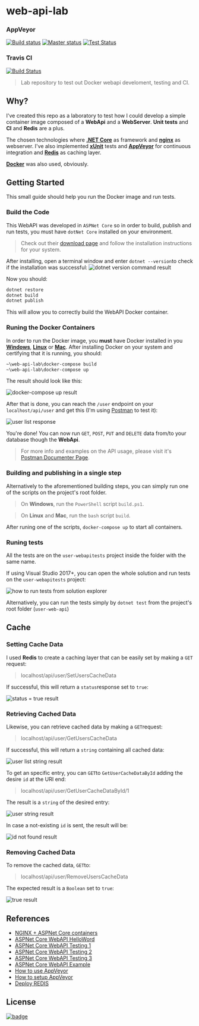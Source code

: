 
# web-api-lab

  
### AppVeyor
[![Build status](https://img.shields.io/appveyor/ci/HumanAftrAll/web-api-lab.svg?style=flat-square)](https://ci.appveyor.com/project/HumanAftrAll/web-api-lab) [![Master status](https://img.shields.io/appveyor/ci/HumanAftrAll/web-api-lab/master.svg?style=flat-square&label=master)](https://ci.appveyor.com/project/HumanAftrAll/web-api-lab/branch/master) [![Test Status](https://img.shields.io/appveyor/tests/HumanAftrAll/web-api-lab.svg?style=flat-square)](https://ci.appveyor.com/project/HumanAftrAll/web-api-lab/branch/master/tests)
### Travis CI
[![Build Status](https://travis-ci.org/ruirizzi/web-api-lab.svg?branch=master)](https://travis-ci.org/ruirizzi/web-api-lab)

>Lab repository to test out Docker webapi develoment, testing and CI.

  

## Why?

I've created this repo as a laboratory to test how I could develop a simple container image composed of a **WebApi** and a **WebServer**. **Unit tests** and **CI** and **Redis** are a plus.

The chosen technologies where [**.NET Core**](https://dotnet.microsoft.com/) as framework and [**nginx**](http://nginx.org/) as webserver. I've also implemented [**xUnit**](https://xunit.net/) tests and [**AppVeyor**](https://www.appveyor.com/) for continuous integration and [**Redis**](https://redis.io/) as caching layer.

  

[**Docker**](https://www.docker.com/) was also used, obviously.

  

## Getting Started  
This small guide should help you run the Docker image and run tests.

### Build the Code
This WebAPI was developed in `ASPNet Core` so in order to build, publish and run tests, you must have `dotNet Core` installed on your environment. 

>Check out their [download page](https://dotnet.microsoft.com/download) and follow the installation instructions for your system.
>
After installing, open a terminal window and enter `dotnet --version`to check if the installation was successful:
![dotnet version command result](https://imgur.com/fCFooub.png)

Now you should:
```bash
dotnet restore
dotnet build
dotnet publish
```
This will allow you to correctly build the WebAPI Docker container.

### Runing the Docker Containers

In order to run the Docker image, you **must** have Docker installed in you [**Windows**](https://download.docker.com/win/stable/Docker%20for%20Windows%20Installer.exe), [**Linux**](https://docs.docker.com/install/linux/docker-ce/debian/) or [**Mac**](https://download.docker.com/mac/stable/Docker.dmg).
After installing Docker on your system and certifying that it is running, you should:
```bash
~\web-api-lab\docker-compose build
~\web-api-lab\docker-compose up
```
The result should look like this:

![docker-compose up result](https://imgur.com/xzvBiF4.png)

After that is done, you can reach the ``/user`` endpoint on your ``localhost/api/user`` and get this (I'm using [Postman](https://www.getpostman.com/) to test it):

![user list response](https://imgur.com/kWENhZa.png)

You're done! You can now run `GET`, `POST`, `PUT` and `DELETE` data from/to your database though the **WebApi**.
>For more info and examples on the API usage, please visit it's [Postman Documenter Page](https://documenter.getpostman.com/view/8122691/SVSHr9nV).

### Building and publishing in a single step
Alternatively to the aforementioned building steps, you can simply run one of the scripts on the project's root folder.

>On **Windows**, run the `PowerShell` script `build.ps1`.

>On **Linux** and **Mac**, run the `bash` script `build`.

After runing one of the scripts, `docker-compose up` to start all containers.
### Runing tests
All the tests are on the ``user-webapitests`` project inside the folder with the same name.

If using Visual Studio 2017+, you can open the whole solution and run tests on the ``user-webapitests`` project:

![how to run tests from solution explorer](https://imgur.com/TiVIaTm.png)

Alternatively, you can run the tests simply by ``dotnet test`` from the project's root folder (``user-web-api``)

## Cache

### Setting Cache Data
I used **Redis** to create a caching layer that can be easily set by making a `GET` request:
>localhost/api/user/SetUsersCacheData

If successful, this will return a `status`response set to `true`:

![status = true result](https://imgur.com/SORqEac.png)

### Retrieving Cached Data

Likewise, you can retrieve cached data by making a `GET`request:
>localhost/api/user/GetUsersCacheData

If successful, this will return a `string` containing all cached data:

![user list string result](https://imgur.com/OFo4Hna.png)

To get an specific entry, you can `GET`to `GetUserCacheDataById` adding the desire `id` at the URI end:
>localhost/api/user/GetUserCacheDataById/1

The result is a `string` of the desired entry: 

![user string result](https://imgur.com/YFybD8i.png)

In case a not-existing `id` is sent, the result will be:

![id not found result](https://imgur.com/XQGfUNo.png)

### Removing Cached Data

To remove the cached data, `GET`to: 
>localhost/api/user/RemoveUsersCacheData

The expected result is a `Boolean` set to `true`:

![true result](https://imgur.com/nLiGZw7.png)

## References
-  [NGINX + ASPNet Core containers](https://www.sep.com/sep-blog/2017/02/27/nginx-reverse-proxy-to-asp-net-core-separate-docker-containers)
-  [ASPNet Core WebAPI HelloWord](https://docs.microsoft.com/en-us/aspnet/core/tutorials/first-web-api)
-  [ASPNet Core WebAPI Testing 1](https://github.com/mmacneil/ApiIntegrationTestSamples/tree/0b3f268b7f300bbf4cb7772b27836f61326850a5)
-  [ASPNet Core WebAPI Testing 2](https://fullstackmark.com/post/20/painless-integration-testing-with-aspnet-core-web-api)
-  [ASPNet Core WebAPI Testing 3](https://www.c-sharpcorner.com/article/crud-operations-unit-testing-in-asp-net-core-web-api-with-xunit/)
-  [ASPNet Core WebAPI Example](http://www.mukeshkumar.net/articles/dotnetcore/crud-operation-in-asp-net-core-web-api-with-entity-framework-core)
-  [How to use AppVeyor](https://codeshare.co.uk/blog/how-to-set-up-continuous-deployment-for-mvc-and-umbraco-using-appveyor/)
-  [How to setup AppVeyor](https://www.dannyallegrezza.com/blog/2019-03-03-configuring-net-core-2-1-projects-on-appveyor/)
-  [Deploy REDIS](https://medium.com/volosoft/docker-web-farm-example-with-using-redis-haproxy-and-asp-net-core-web-api-8e3f81217fd2)

  

## License
[![badge](https://img.shields.io/github/license/ruirizzi/web-api-lab.svg?color=blue&style=popout-square)](https://github.com/ruirizzi/web-api-lab/blob/master/LICENSE)
